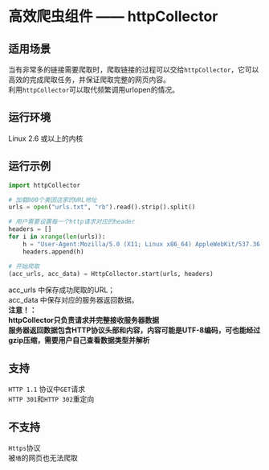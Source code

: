 高效爬虫组件 —— httpCollector<br>
=============================

适用场景<br>
--------
当有非常多的链接需要爬取时，爬取链接的过程可以交给`httpCollector`，它可以高效的完成爬取任务，并保证爬取完整的网页内容。<br>
利用`httpCollector`可以取代频繁调用urlopen的情况。<br>

运行环境<br>
--------
Linux 2.6 或以上的内核<br>

运行示例<br>
--------
```python
import httpCollector

# 加载800个美团店家的URL地址
urls = open("urls.txt", "rb").read().strip().split()

# 用户需要设置每一个http请求对应的header
headers = []
for i in xrange(len(urls)):
	h = "User-Agent:Mozilla/5.0 (X11; Linux x86_64) AppleWebKit/537.36 (KHTML, like Gecko) Ubuntu Chromium/41.0.2272.76 Chrome/41.0.2272.76 Safari/537.36\r\n"
	headers.append(h)

# 开始爬取
(acc_urls, acc_data) = HttpCollector.start(urls, headers)
```
acc_urls 中保存成功爬取的URL；<br>
acc_data 中保存对应的服务器返回数据。<br>
<b>注意！：</b><br>
<b>httpCollector只负责请求并完整接收服务器数据</b><br>
<b>服务器返回数据包含HTTP协议头部和内容，内容可能是UTF-8编码，可也能经过gzip压缩，需要用户自己查看数据类型并解析</b><br>

支持<br>
----
`HTTP 1.1` 协议中`GET`请求<br>
`HTTP 301`和`HTTP 302`重定向<br>

不支持<br>
------
`Https`协议<br>
被`墙`的网页也无法爬取<br>
